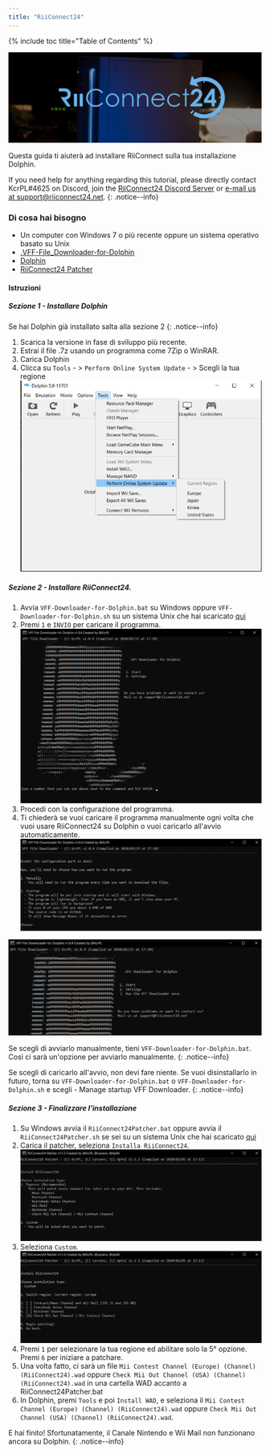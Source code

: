 ```yaml
---
title: "RiiConnect24"
---
```


{% include toc title="Table of Contents" %}

![RiiConnect24 Logo](/images/WiiRC24Logo.jpg)

Questa guida ti aiuterà ad installare RiiConnect sulla tua installazione Dolphin.

If you need help for anything regarding this tutorial, please directly contact KcrPL#4625 on Discord, join the [RiiConnect24 Discord Server](https://discord.gg/rc24) or [e-mail us at support@riiconnect24.net](mailto:support@riiconnect24.net).
{: .notice--info}

### Di cosa hai bisogno
* Un computer con Windows 7 o più recente oppure un sistema operativo basato su Unix
* [.VFF-File_Downloader-for-Dolphin](https://github.com/RiiConnect24/.VFF-File-Downloader-for-Dolphin/releases)
* [Dolphin](https://dolphin-emu.org/download/)
* [RiiConnect24 Patcher](https://github.com/RiiConnect24/RiiConnect24-Patcher/releases)

#### Istruzioni

##### Sezione 1 - Installare Dolphin

Se hai Dolphin già installato salta alla sezione 2
{: .notice--info}

1. Scarica la versione in fase di sviluppo più recente.
2. Estrai il file .7z usando un programma come 7Zip o WinRAR.
3. Carica Dolphin
4. Clicca su `Tools` - > `Perform Online System Update` - > Scegli la tua regione ![Performa Aggiornamenti di Sistema Online](/images/Dolphin_RC24/1.jpg)

##### Sezione 2 - Installare RiiConnect24.

1. Avvia `VFF-Downloader-for-Dolphin.bat` su Windows oppure `VFF-Downloader-for-Dolphin.sh` su un sistema Unix che hai scaricato [qui](https://github.com/RiiConnect24/.VFF-File-Downloader-for-Dolphin/releases)
2. Premi `1` e `INVIO` per caricare il programma. ![Menù Principale](/images/Dolphin_RC24/2.jpg)
3. Procedi con la configurazione del programma.
4. Ti chiederà se vuoi caricare il programma manualmente ogni volta che vuoi usare RiiConnect24 su Dolphin o vuoi caricarlo all'avvio automaticamente. ![Scegli come caricare il programma](/images/Dolphin_RC24/3.jpg)

![Avvia una volta](/images/Dolphin_RC24/4.jpg)

Se scegli di avviarlo manualmente, tieni `VFF-Downloader-for-Dolphin.bat`. Così ci sarà un'opzione per avviarlo manualmente.
{: .notice--info}

Se scegli di caricarlo all'avvio, non devi fare niente. Se vuoi disinstallarlo in futuro, torna su `VFF-Downloader-for-Dolphin.bat` o `VFF-Downloader-for-Dolphin.sh` e scegli - Manage startup VFF Downloader.
{: .notice--info}

##### Sezione 3 - Finalizzare l'installazione

1. Su Windows avvia il `RiiConnect24Patcher.bat` oppure avvia il `RiiConnect24Patcher.sh` se sei su un sistema Unix che hai scaricato [qui](https://github.com/RiiConnect24/RiiConnect24-Patcher/releases)
2. Carica il patcher, seleziona `Installa RiiConnect24`. ![Seleziona Custom](/images/Dolphin_RC24/5.jpg)
3. Seleziona `Custom`. ![Seleziona Check Mii Out Channel](/images/Dolphin_RC24/6.jpg)
4. Premi `1` per selezionare la tua regione ed abilitare solo la 5° opzione. Premi `6` per iniziare a patchare.
5. Una volta fatto, ci sarà un file `Mii Contest Channel (Europe) (Channel) (RiiConnect24).wad` oppure `Check Mii Out Channel (USA) (Channel) (RiiConnect24).wad` in una cartella WAD accanto a RiiConnect24Patcher.bat
6. In Dolphin, premi `Tools` e poi `Install WAD`, e seleziona il `Mii Contest Channel (Europe) (Channel) (RiiConnect24).wad` oppure `Check Mii Out Channel (USA) (Channel) (RiiConnect24).wad`.

E hai finito! Sfortunatamente, il Canale Nintendo e Wii Mail non funzionano ancora su Dolphin.
{: .notice--info}
